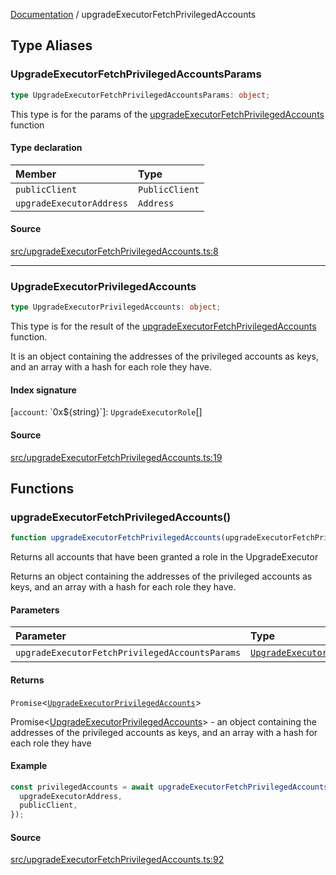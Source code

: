 [Documentation](README.md) / upgradeExecutorFetchPrivilegedAccounts

## Type Aliases

### UpgradeExecutorFetchPrivilegedAccountsParams

```ts
type UpgradeExecutorFetchPrivilegedAccountsParams: object;
```

This type is for the params of the [upgradeExecutorFetchPrivilegedAccounts](upgradeExecutorFetchPrivilegedAccounts.md#upgradeexecutorfetchprivilegedaccounts) function

#### Type declaration

| Member | Type |
| :------ | :------ |
| `publicClient` | `PublicClient` |
| `upgradeExecutorAddress` | `Address` |

#### Source

[src/upgradeExecutorFetchPrivilegedAccounts.ts:8](https://github.com/anegg0/arbitrum-orbit-sdk/blob/763a3f41e7ea001cbb6fe81ac11cc794b4a0f94d/src/upgradeExecutorFetchPrivilegedAccounts.ts#L8)

***

### UpgradeExecutorPrivilegedAccounts

```ts
type UpgradeExecutorPrivilegedAccounts: object;
```

This type is for the result of the [upgradeExecutorFetchPrivilegedAccounts](upgradeExecutorFetchPrivilegedAccounts.md#upgradeexecutorfetchprivilegedaccounts) function.

It is an object containing the addresses of the privileged accounts as keys,
and an array with a hash for each role they have.

#### Index signature

 \[`account`: \`0x$\{string\}\`\]: `UpgradeExecutorRole`[]

#### Source

[src/upgradeExecutorFetchPrivilegedAccounts.ts:19](https://github.com/anegg0/arbitrum-orbit-sdk/blob/763a3f41e7ea001cbb6fe81ac11cc794b4a0f94d/src/upgradeExecutorFetchPrivilegedAccounts.ts#L19)

## Functions

### upgradeExecutorFetchPrivilegedAccounts()

```ts
function upgradeExecutorFetchPrivilegedAccounts(upgradeExecutorFetchPrivilegedAccountsParams: UpgradeExecutorFetchPrivilegedAccountsParams): Promise<UpgradeExecutorPrivilegedAccounts>
```

Returns all accounts that have been granted a role in the UpgradeExecutor

Returns an object containing the addresses of the privileged accounts as keys, and an array with a hash for each role they have.

#### Parameters

| Parameter | Type | Description |
| :------ | :------ | :------ |
| `upgradeExecutorFetchPrivilegedAccountsParams` | [`UpgradeExecutorFetchPrivilegedAccountsParams`](upgradeExecutorFetchPrivilegedAccounts.md#upgradeexecutorfetchprivilegedaccountsparams) | [UpgradeExecutorFetchPrivilegedAccountsParams](upgradeExecutorFetchPrivilegedAccounts.md#upgradeexecutorfetchprivilegedaccountsparams) |

#### Returns

`Promise`\<[`UpgradeExecutorPrivilegedAccounts`](upgradeExecutorFetchPrivilegedAccounts.md#upgradeexecutorprivilegedaccounts)\>

Promise<[UpgradeExecutorPrivilegedAccounts](upgradeExecutorFetchPrivilegedAccounts.md#upgradeexecutorprivilegedaccounts)> - an object containing the addresses of the privileged accounts as keys, and an array with a hash for each role they have

#### Example

```ts
const privilegedAccounts = await upgradeExecutorFetchPrivilegedAccounts({
  upgradeExecutorAddress,
  publicClient,
});
```

#### Source

[src/upgradeExecutorFetchPrivilegedAccounts.ts:92](https://github.com/anegg0/arbitrum-orbit-sdk/blob/763a3f41e7ea001cbb6fe81ac11cc794b4a0f94d/src/upgradeExecutorFetchPrivilegedAccounts.ts#L92)
